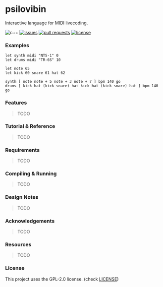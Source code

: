 # psilovibin
Interactive language for MIDI livecoding.

![c++](https://img.shields.io/badge/c%2B%2B-17-blue.svg?style=flat)
[![issues](https://img.shields.io/github/issues/Jackojc/psilovibin.svg?style=flat)](https://github.com/Jackojc/psilovibin/issues)
[![pull requests](https://img.shields.io/github/issues-pr/Jackojc/psilovibin?style=flat)](https://github.com/Jackojc/psilovibin/pulls)
[![license](https://img.shields.io/github/license/Jackojc/psilovibin.svg?style=flat)](./LICENSE)

### Examples
```
let synth midi "NTS-1" 0
let drums midi "TR-6S" 10

let note 65
let kick 60 snare 61 hat 62

synth [ note note + 5 note + 3 note + 7 ] bpm 140 go
drums [ kick hat (kick snare) hat kick hat (kick snare) hat ] bpm 140 go
```

### Features
> TODO

### Tutorial & Reference
> TODO

### Requirements
> TODO

### Compiling & Running
> TODO

### Design Notes
> TODO

### Acknowledgements
> TODO

### Resources
> TODO

### License
This project uses the GPL-2.0 license. (check [LICENSE](LICENSE))

